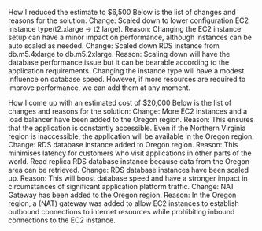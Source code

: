 How I reduced the estimate to $6,500
Below is the list of changes and reasons for the solution:
Change: Scaled down to lower configuration EC2 instance type(t2.xlarge -> t2.large).
Reason: Changing the EC2 instance setup can have a minor impact on performance, although instances can be auto scaled as needed.
Change: Scaled down RDS instance from db.m5.4xlarge to db.m5.2xlarge.
Reason: Scaling down will have the database performance issue but it can be bearable according to the application requirements.
Changing the instance type will have a modest influence on database speed. However, if more resources are required to improve performance, we can add them at any moment.

How I come up with an estimated cost of $20,000
Below is the list of changes and reasons for the solution:
Change: More EC2 instances and a load balancer have been added to the Oregon region.
Reason: This ensures that the application is constantly accessible. Even if the Northern Virginia region is inaccessible, the application will be available in the Oregon region.
Change: RDS database instance added to Oregon region.
Reason: This minimises latency for customers who visit applications in other parts of the world. Read replica RDS database instance because data from the Oregon area can be retrieved.
Change: RDS database instances have been scaled up.
Reason: This will boost database speed and have a stronger impact in circumstances of significant application platform traffic.
Change: NAT Gateway has been added to the Oregon region.
Reason: In the Oregon region, a (NAT) gateway was added to allow EC2 instances to establish outbound connections to internet resources while prohibiting inbound connections to the EC2 instance.

